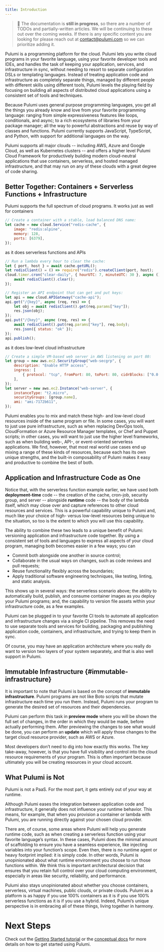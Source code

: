 ```yaml
---
title: Introduction
---
```


> 🚧 The documentation is **still in progress**, so there are a number of TODOs and partially-written articles.  We will
> be continuing to these out over the coming weeks.  If there is any specific content you are looking for please reach
> out at [contact@pulumi.com](mailto:contact@pulumi.com) so we can prioritize adding it.

Pulumi is a programming platform for the cloud.  Pulumi lets you write cloud programs in your favorite language, using your favorite developer tools and IDEs, and handles the task of keeping your application, services, and infrastructure in sync, without needing to resort to separate configuration DSLs or templating languages.  Instead of treating application code and infrastructure as completely separate things, managed by different people with different skills using different tools, Pulumi levels the playing field by focusing on building all aspects of distributed cloud applications using a consistent set of tools and techniques.

Because Pulumi uses general purpose programming languages, you get all the things you already know and love from your favorite programming language: ranging from simple expressiveness features like loops, conditionals, and async; to a rich ecosystems of libraries from your package manager; all the way to powerful abstractions and reuse by way of classes and functions.  Pulumi currently supports JavaScript, TypeScript, and Python, with support for additional languages on the way.

Pulumi supports all major clouds -- including AWS, Azure and Google Cloud, as well as Kubernetes clusters -- and offers a higher level Pulumi Cloud Framework for productively building modern cloud-neutral applications that use containers, serverless, and hosted managed infrastructure, and that may run on any of these clouds with a great degree of code sharing.

## Better Together: Containers + Serverless Functions + Infrastructure
Pulumi supports the full spectrum of cloud programs.  It works just as well for containers

```javascript
// Create a container with a stable, load balanced DNS name:
let cache = new cloud.Service("redis-cache", {
    image: "redis:alpine",
    memory: 128,
    ports: [6379],
});
```

as it does serverless functions and APIs

```javascript
// Run a lambda every hour to clear the cache:
let { port, host } = await cache.getURL();
let redisClient() = () => require("redis").createClient(port, host);
cloud.timer.cron("clear-daily", { hourUTC: 7, minuteUTC: 30 }, async () => {
    await redisClient().clear();
});

// Register an API endpoint that can get and put keys:
let api = new cloud.APIGateway("cache-api");
api.get("/{key}", async (req, res) => {
    let obj = await redisClient().get(req.params["key"]);
    res.json(obj);
});
api.put("/{key}", async (req, res) => {
    await redisClient().put(req.params["key"], req.body);
    res.json({ status: "ok" });
});
api.publish();
```

as it does low-level cloud infrastructure

```javascript
// Create a simple VM-based web server in AWS listening on port 80:
let group = new aws.ec2.SecurityGroup("web-secgrp", {
    description: "Enable HTTP access",
    ingress: [
        { protocol: "tcp", fromPort: 80, toPort: 80, cidrBlocks: ["0.0.0.0/0"] },
    ],
});
let server = new aws.ec2.Instance("web-server", {
    instanceType: "t2.micro",
    securityGroups: [group.name],
    ami: "ami-7172b611",
});
```

Pulumi enables you to mix and match these high- and low-level cloud resources inside of the same program or file.  In some cases, you will want to just use pure infrastructure, such as when replacing DevOps tools, CloudFormation or Azure Resource Manager templates, or Chef and Puppet scripts; in other cases, you will want to just use the higher level frameworks, such as when building web-, API-, or event-oriented serverless applications.  We find, however, that most real world use cases end up mixing a range of these kinds of resources, because each has its own unique strengths, and the built-in composability of Pulumi makes it easy and productive to combine the best of both.

## Application and Infrastructure Code as One

Notice that, with the serverless function example earlier, we have used both **deployment-time** code -- the creation of the cache, cron-job, security group, and server -- alongside **runtime** code -- the body of the lambda itself, which may close over and capture references to other cloud resources and services.  This is a powerful capability unique to Pulumi and, much like your choice of high- versus low-level resources being unique to the situation, so too is the extent to which you will use this capability.

The ability to combine these two leads to a unique benefit of Pulumi: versioning application and infrastructure code together.  By using a consistent set of tools and languages to express all aspects of your cloud program, managing both becomes easier in a few ways; you can

* Commit both alongside one another in source control;
* Collaborate in the usual ways on changes, such as code reviews and pull requests;
* Reuse functionality flexibly across the boundaries;
* Apply traditional software engineering techniques, like testing, linting, and static analysis.

This shows up in several ways: the serverless scenario above; the ability to automatically build, publish, and consume container images as you deploy your Pulumi programs; and, the capability to version file assets within your infrastructure code, as a few examples.

Pulumi can be plugged in to your favorite CI tools to automate all application and infrastructure changes via a single CI pipeline.  This removes the need to use separate tools and services for building, packaging and publishing application code, containers, and infrastructure, and trying to keep them in sync.

Of course, you may have an application architecture where you really do want to version two layers of your system separately, and that is also well support in Pulumi.

## Immutable Infrastructure {#immutable-infrastructure}

It is important to note that Pulumi is based on the concept of **immutable infrastructure**.  Pulumi programs are not like Boto scripts that mutate infrastructure each time you run them. Instead, Pulumi runs your program to generate the desired set of resources and their dependencies.

Pulumi can perform this task in **preview mode** where you will be shown the full set of changes, in the order in which they would be made, before actually performing them.  After previewing the changes to see what would be done, you can perform an **update** which will apply those changes to the target cloud resource provider, such as AWS or Azure.

Most developers don’t need to dig into how exactly this works.  The key take-away, however, is that you have full visibility and control into the cloud resource requirements of your program.  This is often important because ultimately you will be creating resources in your cloud account.

## What Pulumi is Not

Pulumi is not a PaaS.  For the most part, it gets entirely out of your way at runtime.

Although Pulumi eases the integration between application code and infrastructure, it generally does not influence your runtime behavior.  This means, for example, that when you provision a container or lambda with Pulumi, you are running directly against your chosen cloud provider.

There are, of course, some areas where Pulumi will help you generate runtime code, such as when creating a serverless function using your favorite language’s syntax.  In these cases, Pulumi does the minimal amount of scaffolding to ensure you have a seamless experience, like injecting variables into your function’s scope.  Even then, there is no runtime agent or heavy footprint implied: it is simply code.  In other words, Pulumi is unopinionated about what runtime environment you choose to run those functions within.  We think this is important architectural decision that ensures that you retain full control over your cloud computing environment, especially in areas like security, reliability, and performance.

Pulumi also stays unopinionated about whether you choose containers, serverless, virtual machines, public clouds, or private clouds.  Pulumi as a platform is as happy if you use 100% containers as it is if you use 100% serverless functions as it is if you use a hybrid.  Indeed, Pulumi’s unique perspective is in embracing all of these things, living together in harmony.

# Next Steps

Check out the [Getting Started tutorial](../getting-started) or the [conceptual docs](./concepts) for more details on how to get started using Pulumi.
